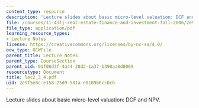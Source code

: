 ```yaml
---
content_type: resource
description: 'Lecture slides about basic micro-level valuation: DCF and NPV.'
file: /courses/11-431j-real-estate-finance-and-investment-fall-2006/2e9f5e8ce15825d9581ae0109b6cc0cb_lec2_3_4.pdf
file_type: application/pdf
learning_resource_types:
- Lecture Notes
license: https://creativecommons.org/licenses/by-nc-sa/4.0/
ocw_type: OCWFile
parent_title: Lecture Notes
parent_type: CourseSection
parent_uid: 01f08d3f-4a44-28d2-1a37-b398aa0d8009
resourcetype: Document
title: lec2_3_4.pdf
uid: 2e9f5e8c-e158-25d9-581a-e0109b6cc0cb
---
```

Lecture slides about basic micro-level valuation: DCF and NPV.